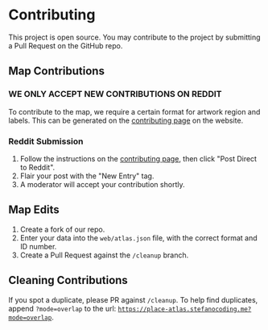 # Contributing

This project is open source. You may contribute to the project by submitting a Pull Request on the GitHub repo.

## Map Contributions

<h3><b>WE ONLY ACCEPT NEW CONTRIBUTIONS ON REDDIT</b></h3>

To contribute to the map, we require a certain format for artwork region and labels. This can be generated on the [contributing page](https://place-atlas.stefanocoding.me/index.html?mode=draw) on the website. 

### Reddit Submission

1. Follow the instructions on the [contributing page](https://place-atlas.stefanocoding.me/index.html?mode=draw), then click "Post Direct to Reddit".
2. Flair your post with the "New Entry" tag.
3. A moderator will accept your contribution shortly.

<!--

### GitHub Submission

1. Create a fork of our repo.
2. Enter your data into the `web/atlas.json` file, with the correct format and ID number.
3. Create a Pull Request.

-->

## Map Edits

1. Create a fork of our repo.
2. Enter your data into the `web/atlas.json` file, with the correct format and ID number.
3. Create a Pull Request against the `/cleanup` branch.

## Cleaning Contributions

If you spot a duplicate, please PR against `/cleanup`. To help find duplicates, append `?mode=overlap` to the url: [`https://place-atlas.stefanocoding.me?mode=overlap`](https://place-atlas.stefanocoding.me?mode=overlap).

